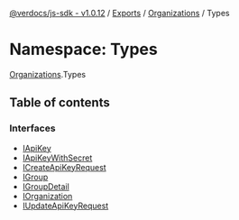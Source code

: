 [@verdocs/js-sdk - v1.0.12](../README.md) / [Exports](../modules.md) / [Organizations](Organizations.md) / Types

# Namespace: Types

[Organizations](Organizations.md).Types

## Table of contents

### Interfaces

- [IApiKey](../interfaces/Organizations.Types.IApiKey.md)
- [IApiKeyWithSecret](../interfaces/Organizations.Types.IApiKeyWithSecret.md)
- [ICreateApiKeyRequest](../interfaces/Organizations.Types.ICreateApiKeyRequest.md)
- [IGroup](../interfaces/Organizations.Types.IGroup.md)
- [IGroupDetail](../interfaces/Organizations.Types.IGroupDetail.md)
- [IOrganization](../interfaces/Organizations.Types.IOrganization.md)
- [IUpdateApiKeyRequest](../interfaces/Organizations.Types.IUpdateApiKeyRequest.md)

